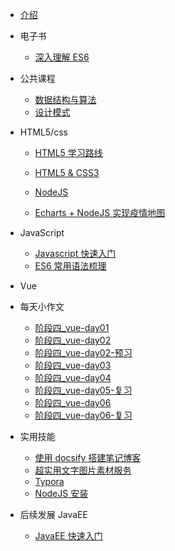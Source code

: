 <!-- docs/_sidebar.md -->

- [介绍](README "Think About AI")

- 电子书

  - [深入理解 ES6](ebook/01_ES6/)

- 公共课程

  - [数据结构与算法](public/01_Datastructure/)
  - [设计模式](public/02_Designpattern/)

- HTML5/css

  - [HTML5 学习路线](html5/00_Paths/)
  - [HTML5 & CSS3](html5/01_Html/)
  - [NodeJS](html5/04_Node/)

  - [Echarts + NodeJS 实现疫情地图](html5/03_Echarts/)

- JavaScript

  - [Javascript 快速入门](javascript/01-/README.md)
  - [ES6 常用语法梳理](javascript/02_ES6/)

- Vue

- 每天小作文
  - [阶段四_vue-day01](everyday/01_vue.md)
  - [阶段四_vue-day02](everyday/02_vue.md)
  - [阶段四_vue-day02-预习](everyday/02_vue_yuxi.md)
  - [阶段四_vue-day03](everyday/03_vue.md)
  - [阶段四_vue-day04](everyday/04_vue.md)
  - [阶段四_vue-day05-复习](everyday/05_vue_fuxi.md)
  - [阶段四_vue-day06](everyday/06_vue.md)
  - [阶段四_vue-day06-复习](everyday/06_vue_fuxi.md)
  

- 实用技能
  - [使用 docsify 搭建笔记博客](other/01_Docsify/ "使用 docsify 搭建笔记博客")
  - [超实用文字图片素材服务](other/02_Lorem/)
  - [Typora](other/03_Typora/)
  - [NodeJS 安装](other/03_XXXX/)

- 后续发展 JavaEE
  - [JavaEE 快速入门](javaEE/01_java/README.md)
